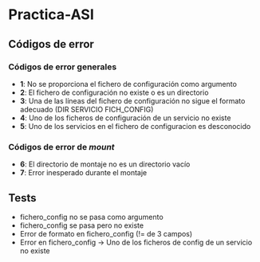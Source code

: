 # Practica-ASI

## Códigos de error
### Códigos de error generales
- **1**: No se proporciona el fichero de configuración como argumento
- **2**: El fichero de configuración no existe o es un directorio
- **3**: Una de las líneas del fichero de configuración no sigue el formato adecuado (DIR SERVICIO FICH_CONFIG)
- **4**: Uno de los ficheros de configuración de un servicio no existe
- **5**: Uno de los servicios en el fichero de configuracion es desconocido

### Códigos de error de *mount*
- **6**: El directorio de montaje no es un directorio vacío
- **7**: Error inesperado durante el montaje

## Tests
- fichero_config no se pasa como argumento
- fichero_config se pasa pero no existe
- Error de formato en fichero_config (!= de 3 campos)
- Error en fichero_config -> Uno de los ficheros de config de un servicio no existe
